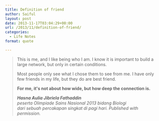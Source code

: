 ```yaml
---
title: Definition of friend
author: Saiful
layout: post
date: 2013-11-17T03:04:29+00:00
url: /2013/11/definition-of-friend/
categories:
  - Life Notes
format: quote

---
```

> This is me, and I like being who I am. I know it is important to build a large network, but only in certain conditions.
>
> Most people only see what I chose them to see from me. I have only few friends in my life, but they do are best friend.
>
> **For me, it's not about how wide, but how deep the connection is.**
>
> <cite><strong>Hasna Aulia Jibriela Fathaddin</strong><br /> peserta Olimpiade Sains Nasional 2013 bidang Biologi<br /> dari sebuah percakapan singkat di pagi hari. Published with permission.</cite>
